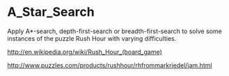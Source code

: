 A_Star_Search
=============

Apply A*-search, depth-first-search or breadth-first-search to solve some instances of the puzzle Rush Hour with varying difficulties.

http://en.wikipedia.org/wiki/Rush_Hour_(board_game)

http://www.puzzles.com/products/rushhour/rhfrommarkriedel/jam.html
